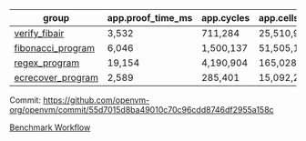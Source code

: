 | group | app.proof_time_ms | app.cycles | app.cells_used | leaf.proof_time_ms | leaf.cycles | leaf.cells_used |
| -- | -- | -- | -- | -- | -- | -- |
| [verify_fibair](https://github.com/openvm-org/openvm/blob/benchmark-results/benchmarks/verify_fibair-55d7015d8ba49010c70c96cdd8746df2955a158c.md) | 3,532 |  711,284 |  25,510,945 |- | - | - |
| [fibonacci_program](https://github.com/openvm-org/openvm/blob/benchmark-results/benchmarks/fibonacci-55d7015d8ba49010c70c96cdd8746df2955a158c.md) | 6,046 |  1,500,137 |  51,505,102 | 13,154 |  3,084,427 |  110,702,393 |
| [regex_program](https://github.com/openvm-org/openvm/blob/benchmark-results/benchmarks/regex-55d7015d8ba49010c70c96cdd8746df2955a158c.md) | 19,154 |  4,190,904 |  165,028,173 | 30,554 |  5,938,299 |  244,187,006 |
| [ecrecover_program](https://github.com/openvm-org/openvm/blob/benchmark-results/benchmarks/ecrecover-55d7015d8ba49010c70c96cdd8746df2955a158c.md) | 2,589 |  285,401 |  15,092,297 | 40,550 |  8,660,055 |  365,952,880 |


Commit: https://github.com/openvm-org/openvm/commit/55d7015d8ba49010c70c96cdd8746df2955a158c

[Benchmark Workflow](https://github.com/openvm-org/openvm/actions/runs/12731165051)
